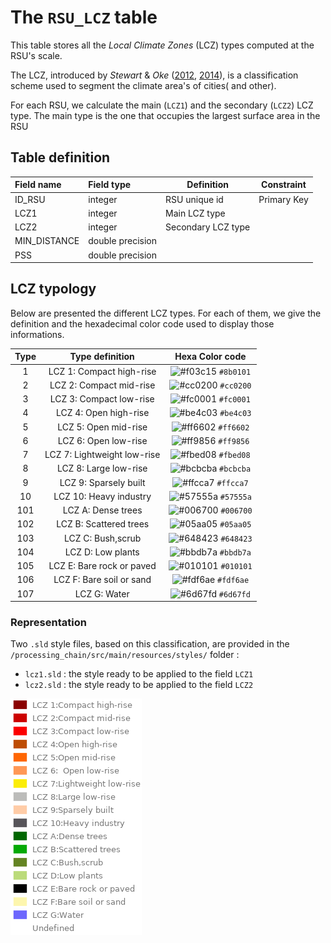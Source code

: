 # The `RSU_LCZ` table

This table stores all the *Local Climate Zones* (LCZ) types computed at the RSU's scale.

The LCZ, introduced by *Stewart* & *Oke* ([2012](http://journals.ametsoc.org/doi/abs/10.1175/BAMS-D-11-00019.1), [2014](http://onlinelibrary.wiley.com/doi/10.1002/joc.3746/abstract)), is a classification scheme used to segment the climate area's of cities( and other).

For each RSU, we calculate the main (`LCZ1`) and the secondary (`LCZ2`) LCZ type. The main type is the one that occupies the largest surface area in the RSU

## Table definition

| Field name   | Field type       | Definition         | Constraint  |
| :----------- | :--------------- | ------------------ | ----------- |
| ID_RSU       | integer          | RSU unique id      | Primary Key |
| LCZ1         | integer          | Main LCZ type      |             |
| LCZ2         | integer          | Secondary LCZ type |             |
| MIN_DISTANCE | double precision |                    |             |
| PSS          | double precision |                    |             |



## LCZ typology

Below are presented the different LCZ types. For each of them, we give the definition and the hexadecimal color code used to display those informations.

| Type |       Type definition       |                       Hexa Color code                        |
| :--: | :-------------------------: | :----------------------------------------------------------: |
|  1   |  LCZ 1: Compact high-rise   | ![#f03c15](https://placehold.it/15/8B0101/000000?text=+) `#8b0101` |
|  2   |   LCZ 2: Compact mid-rise   | ![#cc0200](https://placehold.it/15/cc0200/000000?text=+) `#cc0200` |
|  3   |   LCZ 3: Compact low-rise   | ![#fc0001](https://placehold.it/15/fc0001/000000?text=+) `#fc0001` |
|  4   |    LCZ 4: Open high-rise    | ![#be4c03](https://placehold.it/15/be4c03/000000?text=+) `#be4c03` |
|  5   |    LCZ 5: Open mid-rise     | ![#ff6602](https://placehold.it/15/ff6602/000000?text=+) `#ff6602` |
|  6   |    LCZ 6: Open low-rise     | ![#ff9856](https://placehold.it/15/ff9856/000000?text=+) `#ff9856` |
|  7   | LCZ 7: Lightweight low-rise | ![#fbed08](https://placehold.it/15/fbed08/000000?text=+) `#fbed08` |
|  8   |    LCZ 8: Large low-rise    | ![#bcbcba](https://placehold.it/15/bcbcba/000000?text=+) `#bcbcba` |
|  9   |    LCZ 9: Sparsely built    | ![#ffcca7](https://placehold.it/15/ffcca7/000000?text=+) `#ffcca7` |
|  10  |   LCZ 10: Heavy industry    | ![#57555a](https://placehold.it/15/57555a/000000?text=+) `#57555a` |
| 101  |     LCZ A: Dense trees      | ![#006700](https://placehold.it/15/006700/000000?text=+) `#006700` |
| 102  |   LCZ B: Scattered trees    | ![#05aa05](https://placehold.it/15/05aa05/000000?text=+) `#05aa05` |
| 103  |      LCZ C: Bush,scrub      | ![#648423](https://placehold.it/15/648423/000000?text=+) `#648423` |
| 104  |      LCZ D: Low plants      | ![#bbdb7a](https://placehold.it/15/bbdb7a/000000?text=+) `#bbdb7a` |
| 105  |  LCZ E: Bare rock or paved  | ![#010101](https://placehold.it/15/010101/000000?text=+) `#010101` |
| 106  |  LCZ F: Bare soil or sand   | ![#fdf6ae](https://placehold.it/15/fdf6ae/000000?text=+) `#fdf6ae` |
| 107  |        LCZ G: Water         | ![#6d67fd](https://placehold.it/15/6d67fd/000000?text=+) `#6d67fd` |

### Representation


Two `.sld` style files, based on this classification, are provided in the `/processing_chain/src/main/resources/styles/` folder :

- `lcz1.sld` : the style ready to be applied to the field `LCZ1`
- `lcz2.sld` : the style ready to be applied to the field `LCZ2`

![](./images/lcz_legend.png)

